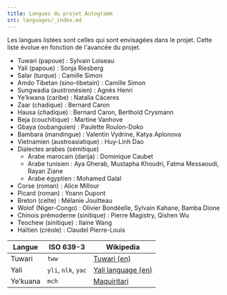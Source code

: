 ```yaml
---
title: Langues du projet Autogramm
src: languages/_index.md
---
```


Les langues listées sont celles qui sont envisagées dans le projet. Cette liste évolue en fonction de l'avancée du projet.

 * Tuwari (papoue) : Sylvain Loiseau
 * Yali (papoue) : Sonja Riesberg
 * Salar (turque) : Camille Simon
 * Amdo Tibetan (sino-tibetain) : Camille Simon
 * Sungwadia (austronésien) : Agnès Henri
 * Ye’kwana (caribe) : Natalia Cáceres
 * Zaar (chadique) : Bernard Caron
 * Hausa (chadique) : Bernard Caron, Berthold Crysmann
 * Beja (couchitique) : Martine Vanhove
 * Gbaya (oubanguien) : Paulette Roulon-Doko
 * Bambara (mandingue) : Valentin Vydrine, Katya Aplonova
 * Vietnamien (austroasiatique) : Huy-Linh Dao
 * Dialectes arabes (sémitique)
   * Arabe marocain (darija) : Dominique Caubet
   * Arabe tunisien : Aya Gherab, Mustapha Khoudri, Fatma Messaoudi, Rayan Ziane
   * Arabe égyptien : Mohamed Galal
 * Corse (roman) : Alice Millour
 * Picard (roman) : Yoann Dupont
 * Breton (celte) : Mélanie Jouitteau
 * Wolof (Niger-Congo) : Olivier Bondéelle, Sylvain Kahane, Bamba Dione
 * Chinois prémoderne (sinitique) : Pierre Magistry, Qishen Wu
 * Teochew (sinitique) : Ilaine Wang
 * Haïtien (créole) : Claudel Pierre-Louis

| Langue   | ISO 639-3 | Wikipedia |
|----------|-----------|-----------|
| Tuwari   | `tww`     | [Tuwari (en)](https://en.wikipedia.org/wiki/Tuwari_language) |
| Yali     | `yli`, `nlk`, `yac`    | [Yali language (en)](https://en.wikipedia.org/wiki/Yali_language) |
| Ye’kuana | `mch`     | [Maquiritari](https://fr.wikipedia.org/wiki/Maquiritari_(langue)) |
